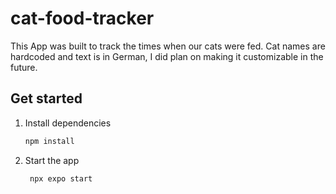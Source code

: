 # cat-food-tracker
This App was built to track the times when our cats were fed. 
Cat names are hardcoded and text is in German, I did plan on making it customizable in the future.

## Get started

1. Install dependencies

   ```bash
   npm install
   ```

2. Start the app

   ```bash
    npx expo start
   ```
